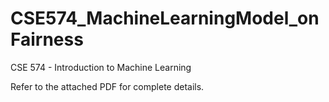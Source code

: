 # CSE574_MachineLearningModel_onFairness
CSE 574 - Introduction to Machine Learning

Refer to the attached PDF for complete details.
